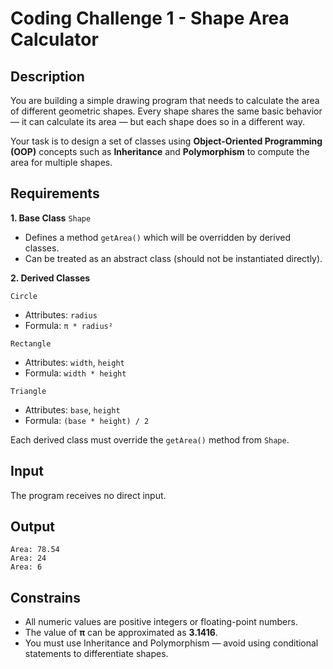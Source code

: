 # Coding Challenge 1 - Shape Area Calculator

## Description
You are building a simple drawing program that needs to calculate the area of different geometric shapes.
Every shape shares the same basic behavior — it can calculate its area — but each shape does so in a different way.

Your task is to design a set of classes using **Object-Oriented Programming (OOP)** concepts such as **Inheritance** and **Polymorphism** to compute the area for multiple shapes.

## Requirements

**1. Base Class** `Shape`
   
  - Defines a method `getArea()` which will be overridden by derived classes.
  - Can be treated as an abstract class (should not be instantiated directly).
    
**2. Derived Classes**

   `Circle`
   - Attributes: `radius`
   - Formula: `π * radius²`

   `Rectangle`
   - Attributes: `width`, `height`
   - Formula: `width * height`
  
   `Triangle`
   - Attributes: `base`, `height`
   - Formula: `(base * height) / 2`

   Each derived class must override the `getArea()` method from `Shape`.

## Input
The program receives no direct input.

## Output
```
Area: 78.54
Area: 24
Area: 6
```

## Constrains
- All numeric values are positive integers or floating-point numbers.
- The value of **π** can be approximated as **3.1416**.
- You must use Inheritance and Polymorphism — avoid using conditional statements to differentiate shapes.
